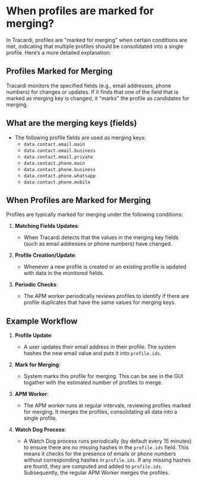 # When profiles are marked for merging?

In Tracardi, profiles are "marked for merging" when certain conditions are met, indicating that multiple profiles
should be consolidated into a single profile. Here’s a more detailed explanation:

## Profiles Marked for Merging

Tracardi monitors the specified fields (e.g., email addresses, phone numbers) for changes or updates. If it finds that
one of the field that is marked as merging key is changed, it "marks" the profile as candidates for merging.

## What are the merging keys (fields)

- The following profile fields are used as merging keys:
  - `data.contact.email.main`
  - `data.contact.email.business`
  - `data.contact.email.private`
  - `data.contact.phone.main`
  - `data.contact.phone.business`
  - `data.contact.phone.whatsapp`
  - `data.contact.phone.mobile`

## When Profiles are Marked for Merging

Profiles are typically marked for merging under the following conditions:

1. **Matching Fields Updates**:
    - When Tracardi detects that the values in the merging key fields (such as email addresses or phone numbers) have
      changed.

2. **Profile Creation/Update**:
    - Whenever a new profile is created or an existing profile is updated with data in the monitored fields.

3. **Periodic Checks**:
    - The APM worker periodically reviews profiles to identify if there are profile duplicates that have the same values
      for merging keys.

## Example Workflow

1. **Profile Update**:
    - A user updates their email address in their profile. The system hashes the new email value and puts it
      into `profile.ids`.

2. **Mark for Merging**:
    - System marks this profile for merging. This can be see in the GUI togather with the estimated number of profiles
      to merge.

3. **APM Worker**:
    - The APM worker runs at regular intervals, reviewing profiles marked for merging. It merges the profiles,
      consolidating all data into a single profile.
4. **Watch Dog Process**:
    - A Watch Dog process runs periodically (by default every 15 minutes) to ensure there are no missing hashes in
      the `profile.ids` field. This means it checks for the presence of emails or phone numbers without corresponding
      hashes in `profile.ids`. If any missing hashes are found, they are computed and added to `profile.ids`.
      Subsequently, the regular APM Worker merges the profiles.
